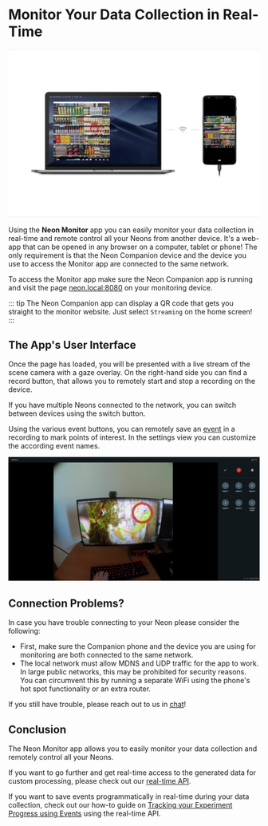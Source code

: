 # Monitor Your Data Collection in Real-Time

![Monitor App](./monitor-app.jpg)

Using the **Neon Monitor** app you can easily monitor your data collection in real-time and remote control all your Neons from another device. It's a web-app that can be opened in any browser on a computer, tablet or phone! The only requirement is that the Neon Companion device and the device you use to access the Monitor app are connected to the same network.

To access the Monitor app make sure the Neon Companion app is running and visit the page [neon.local:8080](http://neon.local:8080) on your monitoring device.

::: tip
The Neon Companion app can display a QR code that gets you straight to the monitor website. Just select `Streaming` on the home screen!
:::


## The App's User Interface
Once the page has loaded, you will be presented with a live stream of the scene camera with a gaze overlay. On the right-hand side you can find a record button, that allows you to remotely start and stop a recording on the device.

If you have multiple Neons connected to the network, you can switch between devices using the switch button.

Using the various event buttons, you can remotely save an [event](/general/events/) in a recording to mark points of interest. In the settings view you can customize the according event names.

![Monitor App UI](./monitor-ui.png)

## Connection Problems?

In case you have trouble connecting to your Neon please consider the following:
- First, make sure the Companion phone and the device you are using for monitoring are both connected to the same network.
- The local network must allow MDNS and UDP traffic for the app to work. In large public networks, this may be prohibited for security reasons. You can circumvent this by running a separate WiFi using the phone's hot spot functionality or an extra router.

If you still have trouble, please reach out to us in [chat](https://pupil-labs.com/chat/)!

## Conclusion

The Neon Monitor app allows you to easily monitor your data collection and remotely control all your Neons.

If you want to go further and get real-time access to the generated data for custom processing, please check out our [real-time API](/real-time-api/tutorials/).

If you want to save events programmatically in real-time during your data collection, check out our how-to guide on [Tracking your Experiment Progress using Events](/real-time-api/track-your-experiment-progress-using-events/) using the real-time API.